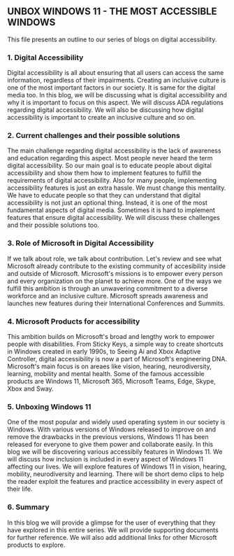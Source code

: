 ## UNBOX WINDOWS 11 - THE MOST ACCESSIBLE WINDOWS

This file presents an outline to our series of blogs on digital accessibility.

### 1. Digital Accessibility

Digital accessibility is all about ensuring that all users can access the same information, regardless of their impairments. Creating an inclusive culture is one of the most important factors in our society. It is same for the digital media too. In this blog, we will be discussing what is digital accessibility and why it is important to focus on this aspect. We will discuss ADA regulations regarding digital accessibility. We will also be discussing how digital accessibility is important to create an inclusive culture and so on.

### 2. Current challenges and their possible solutions

The main challenge regarding digital accessibility is the lack of awareness and education regarding this aspect. Most people never heard the term digital accessibility. So our main goal is to educate people about digital accessibility and show them how to implement features to fulfill the requirements of digital accessibility. Also for many people, implementing accessibility features is just an extra hassle. We must change this mentality. We have to educate people so that they can understand that digital accessibility is not just an optional thing. Instead, it is one of the most fundamental aspects of digital media. Sometimes it is hard to implement features that ensure digital accessibility. We will discuss these challenges and their possible solutions too.

### 3. Role of Microsoft in Digital Accessibility 

If we talk about role, we talk about contribution. Let's review and see what Microsoft already contribute to the existing community of accesibility inside and outside of Microsoft. Microsoft's missions is to empower every person and every organization on the planet to achieve more. One of the ways we fulfill this ambition is through an unwavering commitment to a diverse workforce and an inclusive culture. Microsoft spreads awareness and launches new features during their International Conferences and Summits.

### 4. Microsoft Products for accessibility 

This ambition builds on Microsoft's broad and lengthy work to empower people with disabilities. From Sticky Keys, a simple way to create shortcuts in Windows created in early 1990s, to Seeing Ai and Xbox Adaptive Controller, digital accessibility is now a part of Microsoft's engineering DNA. Microsoft's main focus is on areaes like vision, hearing, neurodiversity, learning, mobility and mental health. Some of the famous accessible products are Windows 11, Microsoft 365, Microsoft Teams, Edge, Skype, Xbox and Sway.

### 5. Unboxing Windows 11

One of the most popular and widely used operating system in our society is Windows. With various versions of Windows released to improve on and remove the drawbacks in the previous versions, Windows 11 has been released for everyone to give them power and collaborate easily. In this blog we will be discovering various accessibily features in Windows 11. We will discuss how inclusion is included in every aspect of Windows 11 affecting our lives. We will explore features of Windows 11 in vision, hearing, mobility, neurodiversity and learning. There will be short demo clips to help the reader exploit the features and practice accessibility in every aspect of their life.

### 6. Summary

In this blog we will provide a glimpse for the user of everything that they have explored in this entire series. We will provide supporting documents for further reference. We will also add additional links for other Microsoft products to explore.

